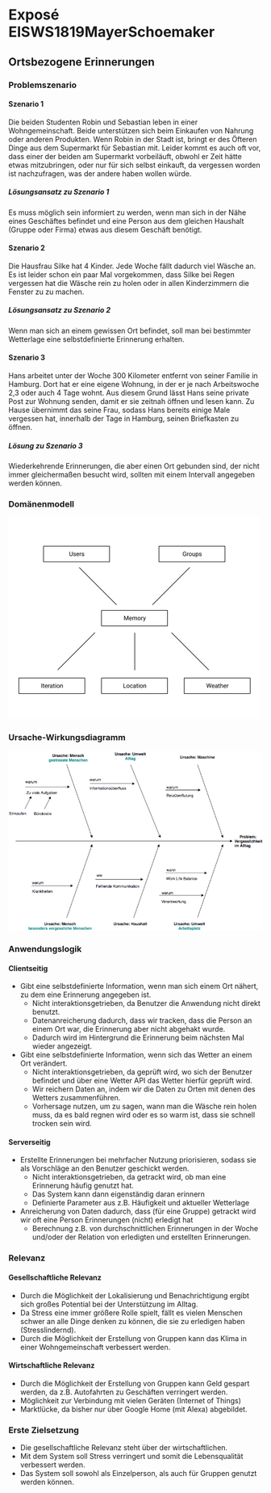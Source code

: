 # Exposé EISWS1819MayerSchoemaker

 

## Ortsbezogene Erinnerungen

### Problemszenario

#### Szenario 1
Die beiden Studenten Robin und Sebastian leben in einer Wohngemeinschaft. Beide unterstützen sich beim Einkaufen von Nahrung oder anderen Produkten. Wenn Robin in der Stadt ist, bringt er des Öfteren Dinge aus dem Supermarkt für Sebastian mit. Leider kommt es auch oft vor, dass einer der beiden am Supermarkt vorbeiläuft, obwohl er Zeit hätte etwas mitzubringen, oder nur für sich selbst einkauft, da vergessen worden ist nachzufragen, was der andere haben wollen würde.
##### Lösungsansatz zu Szenario 1
Es muss möglich sein informiert zu werden, wenn man sich in der Nähe eines Geschäftes befindet und eine Person aus dem gleichen Haushalt (Gruppe oder Firma) etwas aus diesem Geschäft benötigt.
#### Szenario 2
Die Hausfrau Silke hat 4 Kinder. Jede Woche fällt dadurch viel Wäsche an. Es ist leider schon ein paar Mal vorgekommen, dass Silke bei Regen vergessen hat die Wäsche rein zu holen oder in allen Kinderzimmern die Fenster zu zu machen.
##### Lösungsansatz zu Szenario 2
Wenn man sich an einem gewissen Ort befindet, soll man bei bestimmter Wetterlage eine selbstdefinierte Erinnerung erhalten.
#### Szenario 3
Hans arbeitet unter der Woche 300 Kilometer entfernt von seiner Familie in Hamburg. Dort hat er eine eigene Wohnung, in der er je nach Arbeitswoche 2,3 oder auch 4 Tage wohnt. Aus diesem Grund lässt Hans seine private Post zur Wohnung senden, damit er sie zeitnah öffnen und lesen kann. Zu Hause übernimmt das seine Frau, sodass Hans bereits einige Male vergessen hat, innerhalb der Tage in Hamburg, seinen Briefkasten zu öffnen.
##### Lösung zu Szenario 3
Wiederkehrende Erinnerungen, die aber einen Ort gebunden sind, der nicht immer gleichermaßen besucht wird, sollten mit einem Intervall angegeben werden können.



### Domänenmodell

 ![domaenenmodell](domaenenmodell.png)

### Ursache-Wirkungsdiagramm

  ![Ursache Wirkungs Diagram](UrsacheWirkungsDiagramm.png)

### Anwendungslogik

#### Clientseitig

* Gibt eine selbstdefinierte Information, wenn man sich einem Ort nähert, zu dem eine Erinnerung angegeben ist.
  * Nicht interaktionsgetrieben, da Benutzer die Anwendung nicht direkt benutzt.
  * Datenanreicherung dadurch, dass wir tracken, dass die Person an einem Ort war, die Erinnerung aber nicht abgehakt wurde.
  * Dadurch wird im Hintergrund die Erinnerung beim nächsten Mal wieder angezeigt.
* Gibt eine selbstdefinierte Information, wenn sich das Wetter an einem Ort verändert. 
  * Nicht interaktionsgetrieben, da geprüft wird, wo sich der Benutzer befindet und über eine Wetter API das Wetter hierfür geprüft wird.
  * Wir reichern Daten an, indem wir die Daten zu Orten mit denen des Wetters zusammenführen.
  * Vorhersage nutzen, um zu sagen, wann man die Wäsche rein holen muss, da es bald regnen wird oder es so warm ist, dass sie schnell trocken sein wird.

#### Serverseitig

* Erstellte Erinnerungen bei mehrfacher Nutzung priorisieren, sodass sie als Vorschläge an den Benutzer geschickt werden.
  * Nicht interaktionsgetrieben, da getrackt wird, ob man eine Erinnerung häufig genutzt hat.
  * Das System kann dann eigenständig daran erinnern
  * Definierte Parameter aus z.B. Häufigkeit und aktueller Wetterlage
* Anreicherung von Daten dadurch, dass (für eine Gruppe) getrackt wird wir oft eine Person Erinnerungen (nicht) erledigt hat
  * Berechnung z.B. von durchschnittlichen Erinnerungen in der Woche und/oder der Relation von erledigten und erstellten Erinnerungen.

### Relevanz

#### Gesellschaftliche Relevanz

- Durch die Möglichkeit der Lokalisierung und Benachrichtigung ergibt sich großes Potential bei der Unterstützung im Alltag.
- Da Stress eine immer größere Rolle spielt, fällt es vielen Menschen schwer an alle Dinge denken zu können, die sie zu erledigen haben (Stresslindernd).
- Durch die Möglichkeit der Erstellung von Gruppen kann das Klima in einer Wohngemeinschaft verbessert werden.

#### Wirtschaftliche Relevanz

- Durch die Möglichkeit der Erstellung von Gruppen kann Geld gespart werden, da z.B. Autofahrten zu Geschäften verringert werden.
- Möglichkeit zur Verbindung mit vielen Geräten (Internet of Things)
- Marktlücke, da bisher nur über Google Home (mit Alexa) abgebildet.

### Erste Zielsetzung

- Die gesellschaftliche Relevanz steht über der wirtschaftlichen.
- Mit dem System soll Stress verringert und somit die Lebensqualität verbessert werden.
- Das System soll sowohl als Einzelperson, als auch für Gruppen genutzt werden können.
